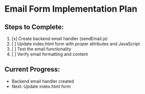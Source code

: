 # Email Form Implementation Plan

## Steps to Complete:
1. [x] Create backend email handler (sendEmail.js)
2. [ ] Update index.html form with proper attributes and JavaScript
3. [ ] Test the email functionality
4. [ ] Verify email formatting and content

## Current Progress:
- Backend email handler created
- Next: Update index.html form
